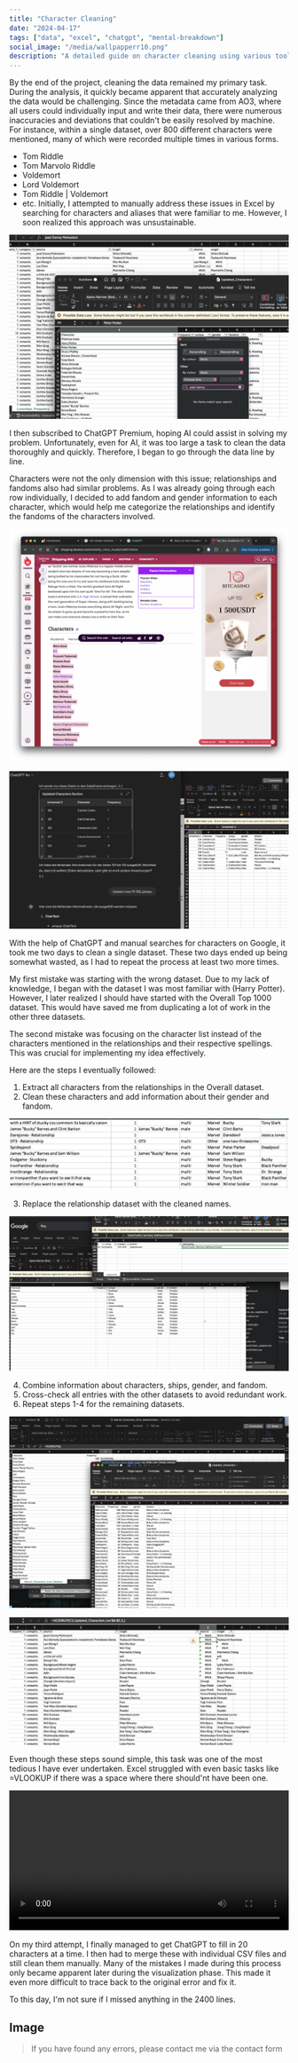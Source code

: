 ```yaml
---
title: "Character Cleaning"
date: "2024-04-17"
tags: ["data", "excel", "chatgpt", "mental-breakdown"]
social_image: "/media/wallpapperr10.png"
description: "A detailed guide on character cleaning using various tools."
---
```







By the end of the project, cleaning the data remained my primary task. During the analysis, it quickly became apparent that accurately analyzing the data would be challenging. Since the metadata came from AO3, where all users could individually input and write their data, there were numerous inaccuracies and deviations that couldn't be easily resolved by machine. For instance, within a single dataset, over 800 different characters were mentioned, many of which were recorded multiple times in various forms.
- Tom Riddle
- Tom Marvolo Riddle
- Voldemort
- Lord Voldemort
- Tom Riddle | Voldemort
- etc.
Initially, I attempted to manually address these issues in Excel by searching for characters and aliases that were familiar to me. However, I soon realized this approach was unsustainable.

![Excel](/media/Characters/characters6.png)

I then subscribed to ChatGPT Premium, hoping AI could assist in solving my problem. Unfortunately, even for AI, it was too large a task to clean the data thoroughly and quickly. Therefore, I began to go through the data line by line.

Characters were not the only dimension with this issue; relationships and fandoms also had similar problems. As I was already going through each row individually, I decided to add fandom and gender information to each character, which would help me categorize the relationships and identify the fandoms of the characters involved.

![Excel](/media/Characters/characters1.png)

![Excel](/media/Characters/characters4.png)

With the help of ChatGPT and manual searches for characters on Google, it took me two days to clean a single dataset. These two days ended up being somewhat wasted, as I had to repeat the process at least two more times.

My first mistake was starting with the wrong dataset. Due to my lack of knowledge, I began with the dataset I was most familiar with (Harry Potter). However, I later realized I should have started with the Overall Top 1000 dataset. This would have saved me from duplicating a lot of work in the other three datasets.

The second mistake was focusing on the character list instead of the characters mentioned in the relationships and their respective spellings. This was crucial for implementing my idea effectively.

Here are the steps I eventually followed:

1. Extract all characters from the relationships in the Overall dataset.
2. Clean these characters and add information about their gender and fandom.

![Excel](/media/Characters/characters8.png)

3. Replace the relationship dataset with the cleaned names.

![Excel](/media/Characters/characters3.png)

4. Combine information about characters, ships, gender, and fandom.
5. Cross-check all entries with the other datasets to avoid redundant work.
6. Repeat steps 1-4 for the remaining datasets.

![Excel](/media/Characters/characters7.png)

![Excel](/media/Characters/characters5.png)

Even though these steps sound simple, this task was one of the most tedious I have ever undertaken. Excel struggled with even basic tasks like =VLOOKUP if there was a space where there should'nt have been one.


<video controls width="100%">
  <source src="/media/Characters/characters2.mov" type="video/mp4">
  Your browser does not support the video tag.
</video>

On my third attempt, I finally managed to get ChatGPT to fill in 20 characters at a time. I then had to merge these with individual CSV files and still clean them manually. Many of the mistakes I made during this process only became apparent later during the visualization phase. This made it even more difficult to trace back to the original error and fix it.

To this day, I'm not sure if I missed anything in the 2400 lines.

## Image








> If you have found any errors, please contact me via the contact form
